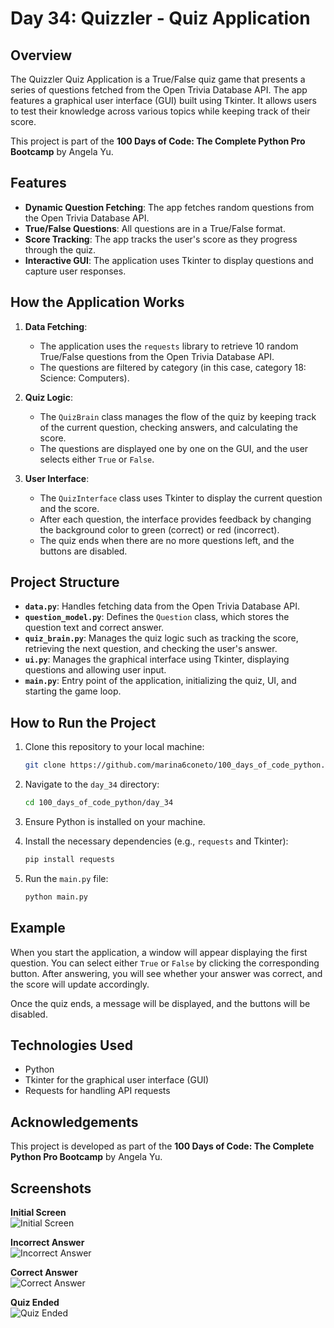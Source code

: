 
# Day 34: Quizzler - Quiz Application

## Overview

The Quizzler Quiz Application is a True/False quiz game that presents a series of questions fetched from the Open Trivia Database API. The app features a graphical user interface (GUI) built using Tkinter. It allows users to test their knowledge across various topics while keeping track of their score.

This project is part of the **100 Days of Code: The Complete Python Pro Bootcamp** by Angela Yu.

## Features

- **Dynamic Question Fetching**: The app fetches random questions from the Open Trivia Database API.
- **True/False Questions**: All questions are in a True/False format.
- **Score Tracking**: The app tracks the user's score as they progress through the quiz.
- **Interactive GUI**: The application uses Tkinter to display questions and capture user responses.

## How the Application Works

1. **Data Fetching**: 
   - The application uses the `requests` library to retrieve 10 random True/False questions from the Open Trivia Database API. 
   - The questions are filtered by category (in this case, category 18: Science: Computers).

2. **Quiz Logic**:
   - The `QuizBrain` class manages the flow of the quiz by keeping track of the current question, checking answers, and calculating the score.
   - The questions are displayed one by one on the GUI, and the user selects either `True` or `False`.

3. **User Interface**:
   - The `QuizInterface` class uses Tkinter to display the current question and the score.
   - After each question, the interface provides feedback by changing the background color to green (correct) or red (incorrect).
   - The quiz ends when there are no more questions left, and the buttons are disabled.

## Project Structure

- **`data.py`**: Handles fetching data from the Open Trivia Database API.
- **`question_model.py`**: Defines the `Question` class, which stores the question text and correct answer.
- **`quiz_brain.py`**: Manages the quiz logic such as tracking the score, retrieving the next question, and checking the user's answer.
- **`ui.py`**: Manages the graphical interface using Tkinter, displaying questions and allowing user input.
- **`main.py`**: Entry point of the application, initializing the quiz, UI, and starting the game loop.

## How to Run the Project

1. Clone this repository to your local machine:
   ```bash
   git clone https://github.com/marina6coneto/100_days_of_code_python.git
   ```

2. Navigate to the `day_34` directory:
   ```bash
   cd 100_days_of_code_python/day_34
   ```

3. Ensure Python is installed on your machine.

4. Install the necessary dependencies (e.g., `requests` and Tkinter):
   ```bash
   pip install requests
   ```

5. Run the `main.py` file:
   ```bash
   python main.py
   ```

## Example

When you start the application, a window will appear displaying the first question. You can select either `True` or `False` by clicking the corresponding button. After answering, you will see whether your answer was correct, and the score will update accordingly.

Once the quiz ends, a message will be displayed, and the buttons will be disabled.

## Technologies Used

- Python
- Tkinter for the graphical user interface (GUI)
- Requests for handling API requests

## Acknowledgements

This project is developed as part of the **100 Days of Code: The Complete Python Pro Bootcamp** by Angela Yu.

## Screenshots

**Initial Screen**  
![Initial Screen](images/canva.png)

**Incorrect Answer**  
![Incorrect Answer](images/wrong.png)

**Correct Answer**  
![Correct Answer](images/right.png)

**Quiz Ended**  
![Quiz Ended](images/finished.png)

